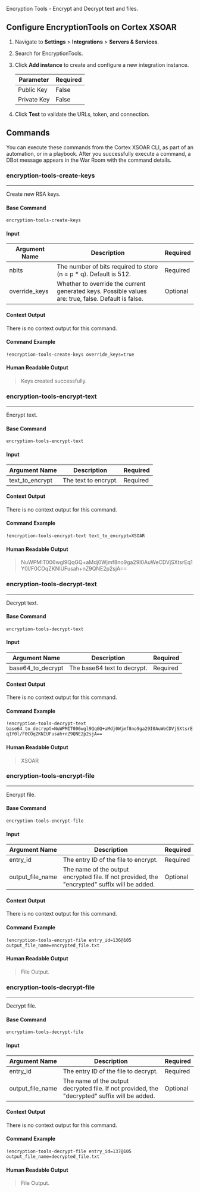 Encryption Tools - Encrypt and Decrypt text and files. 

## Configure EncryptionTools on Cortex XSOAR

1. Navigate to **Settings** > **Integrations** > **Servers & Services**.
2. Search for EncryptionTools.
3. Click **Add instance** to create and configure a new integration instance.

   | **Parameter** | **Required** |
   | --- | --- |
   | Public Key | False |
   | Private Key | False |

4. Click **Test** to validate the URLs, token, and connection.

## Commands

You can execute these commands from the Cortex XSOAR CLI, as part of an automation, or in a playbook. After you
successfully execute a command, a DBot message appears in the War Room with the command details.

### encryption-tools-create-keys

***
Create new RSA keys.

#### Base Command

`encryption-tools-create-keys`

#### Input

| **Argument Name** | **Description** | **Required** |
| --- | --- | --- |
| nbits | The number of bits required to store (n = p * q). Default is 512. | Required | 
| override_keys | Whether to override the current generated keys. Possible values are: true, false. Default is false. | Optional | 

#### Context Output

There is no context output for this command.

#### Command Example

```!encryption-tools-create-keys override_keys=true```

#### Human Readable Output

> Keys created successfully.

### encryption-tools-encrypt-text

***
Encrypt text.

#### Base Command

`encryption-tools-encrypt-text`

#### Input

| **Argument Name** | **Description** | **Required** |
| --- | --- | --- |
| text_to_encrypt | The text to encrypt. | Required | 

#### Context Output

There is no context output for this command.

#### Command Example

```!encryption-tools-encrypt-text text_to_encrypt=XSOAR```

#### Human Readable Output

> NuWPMIT006wgl9QqGQ+aMdj0Wjmf8no9ga29I0AuWeCDVjSXtsrEq1Y0l/F0COqZKNIUFusah+nZ9QNE2p2sjA==

### encryption-tools-decrypt-text

***
Decrypt text.

#### Base Command

`encryption-tools-decrypt-text`

#### Input

| **Argument Name** | **Description** | **Required** |
| --- | --- | --- |
| base64_to_decrypt | The base64 text to decrypt. | Required | 

#### Context Output

There is no context output for this command.

#### Command Example

```!encryption-tools-decrypt-text base64_to_decrypt=NuWPMIT006wgl9QqGQ+aMdj0Wjmf8no9ga29I0AuWeCDVjSXtsrEq1Y0l/F0COqZKNIUFusah+nZ9QNE2p2sjA==```

#### Human Readable Output

> XSOAR

### encryption-tools-encrypt-file

***
Encrypt file.

#### Base Command

`encryption-tools-encrypt-file`

#### Input

| **Argument Name** | **Description** | **Required** |
| --- | --- | --- |
| entry_id | The entry ID of the file to encrypt. | Required | 
| output_file_name | The name of the output encrypted file. If not provided, the "encrypted" suffix will be added. | Optional | 

#### Context Output

There is no context output for this command.

#### Command Example

```!encryption-tools-encrypt-file entry_id=136@105 output_file_name=encrypted_file.txt```

#### Human Readable Output

>File Output.

### encryption-tools-decrypt-file

***
Decrypt file.

#### Base Command

`encryption-tools-decrypt-file`

#### Input

| **Argument Name** | **Description** | **Required** |
| --- | --- | --- |
| entry_id | The entry ID of the file to decrypt. | Required | 
| output_file_name | The name of the output decrypted file. If not provided, the "decrypted" suffix will be added. | Optional | 

#### Context Output

There is no context output for this command.

#### Command Example

```!encryption-tools-decrypt-file entry_id=137@105 output_file_name=decrypted_file.txt```

#### Human Readable Output

>File Output.
